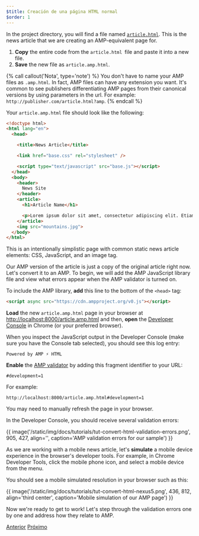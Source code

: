 ```yaml
---
$title: Creación de una página HTML normal
$order: 1
---
```


In the project directory, you will find a file named [`article.html`](https://github.com/googlecodelabs/accelerated-mobile-pages-foundations/blob/master/article.html). This is the news article that we are creating an AMP-equivalent page for.

1.  **Copy** the entire code from the `article.html `file and paste it into a new file.
2.  **Save** the new file as `article.amp.html`.

{% call callout('Nota', type='note') %}
You don't have to name your AMP files as `.amp.html`. In fact, AMP files can have any extension you want. It's common to see publishers differentiating AMP pages from their canonical versions by using parameters in the url. For example:  `http://publisher.com/article.html?amp`.
{% endcall %}


Your `article.amp.html` file should look like the following:

```html
<!doctype html>
<html lang="en">
  <head>

    <title>News Article</title>

    <link href="base.css" rel="stylesheet" />

    <script type="text/javascript" src="base.js"></script>
  </head>
  <body>
    <header>
      News Site
    </header>
    <article>
      <h1>Article Name</h1>

      <p>Lorem ipsum dolor sit amet, consectetur adipiscing elit. Etiam egestas tortor sapien, non tristique ligula accumsan eu.</p>
    </article>
    <img src="mountains.jpg">
  </body>
</html>
```

This is an intentionally simplistic page with common static news article elements: CSS, JavaScript, and an image tag.

Our AMP version of the article is just a copy of the original article right now. Let's convert it to an AMP. To begin, we will add the AMP JavaScript library file and view what errors appear when the AMP validator is turned on.

To include the AMP library, **add** this line to the bottom of the `<head>` tag:

```html
<script async src="https://cdn.ampproject.org/v0.js"></script>
```

**Load** the new `article.amp.html` page in your browser at [http://localhost:8000/article.amp.html](http://localhost:8000/article.amp.html) and then, **open** the [Developer Console](https://developer.chrome.com/devtools/docs/console) in Chrome (or your preferred browser).

When you inspect the JavaScript output in the Developer Console (make sure you have the Console tab selected), you should see this log entry:

```text
Powered by AMP ⚡ HTML
```

**Enable** the [AMP validator](https://www.ampproject.org/docs/guides/validate.html) by adding this fragment identifier to your URL:

```text
#development=1
```

For example:

```text
http://localhost:8000/article.amp.html#development=1
```

You may need to manually refresh the page in your browser.

In the Developer Console, you should receive several validation errors:

{{ image('/static/img/docs/tutorials/tut-convert-html-validation-errors.png', 905, 427, align='', caption='AMP validation errors for our sample') }}


As we are working with a mobile news article, let's **simulate** a mobile device experience in the browser's developer tools. For example, in Chrome Developer Tools, click the mobile phone icon, and select a mobile device from the menu.

You should see a mobile simulated resolution in your browser such as this:

{{ image('/static/img/docs/tutorials/tut-convert-html-nexus5.png', 436, 812, align='third center', caption='Mobile simulation of our AMP page') }}

Now we're ready to get to work! Let's step through the validation errors one by one and address how they relate to AMP.

<div class="prev-next-buttons">
  <a class="button prev-button" href="/es/docs/tutorials/converting/setting-up.html"><span class="arrow-prev">Anterior</span></a>
  <a class="button next-button" href="/es/docs/tutorials/converting/resolving-errors.html"><span class="arrow-next">Próximo</span></a>
</div>
